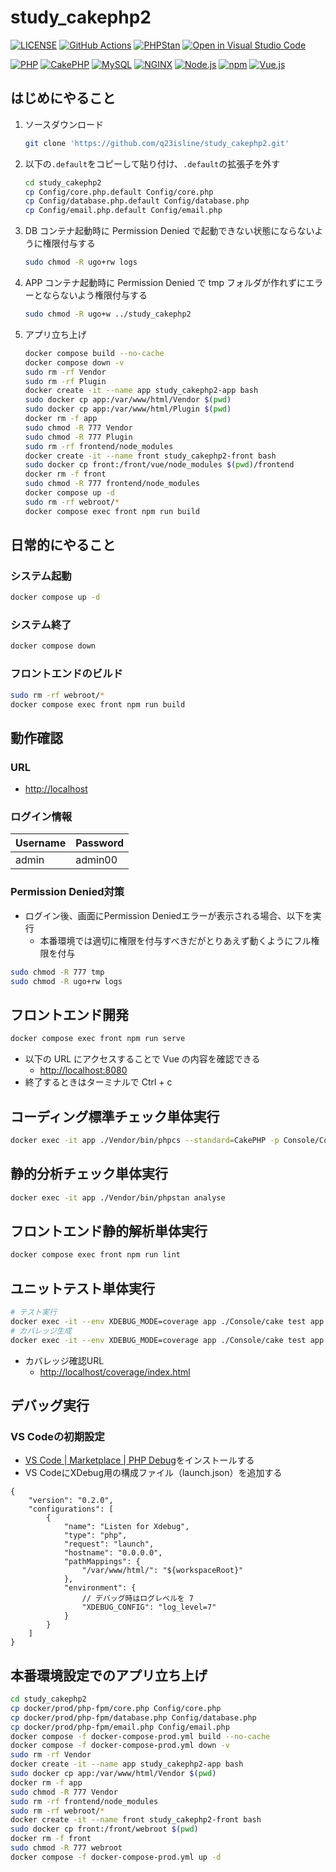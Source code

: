 # study_cakephp2

[![LICENSE](https://img.shields.io/badge/license-MIT-green.svg)](./LICENSE)
[![GitHub Actions](https://github.com/q23isline/study_cakephp2/actions/workflows/ci.yml/badge.svg)](https://github.com/q23isline/study_cakephp2/actions/workflows/ci.yml)
[![PHPStan](https://img.shields.io/badge/PHPStan-level%208-brightgreen.svg)](https://github.com/phpstan/phpstan)
[![Open in Visual Studio Code](https://img.shields.io/static/v1?logo=visualstudiocode&label=&message=Open%20in%20Visual%20Studio%20Code&labelColor=555555&color=007acc&logoColor=007acc)](https://open.vscode.dev/q23isline/study_cakephp2)

[![PHP](https://img.shields.io/static/v1?logo=php&label=PHP&message=v7.1.33&labelColor=555555&color=777BB4&logoColor=777BB4)](https://www.php.net)
[![CakePHP](https://img.shields.io/static/v1?logo=cakephp&label=CakePHP&message=v2.10.24&labelColor=555555&color=D33C43&logoColor=D33C43)](https://cakephp.org)
[![MySQL](https://img.shields.io/static/v1?logo=mysql&label=MySQL&message=v8.0&labelColor=555555&color=4479A1&logoColor=4479A1)](https://dev.mysql.com)
[![NGINX](https://img.shields.io/static/v1?logo=nginx&label=NGINX&message=v1.21&labelColor=555555&color=009639&logoColor=009639)](https://www.nginx.com)
[![Node.js](https://img.shields.io/static/v1?logo=node.js&label=Node.js&message=v10.24.1&labelColor=555555&color=339933&logoColor=339933)](https://nodejs.org)
[![npm](https://img.shields.io/static/v1?logo=npm&label=npm&message=v6.14.12&labelColor=555555&color=CB3837&logoColor=CB3837)](https://www.npmjs.com/)
[![Vue.js](https://img.shields.io/static/v1?logo=vue.js&label=Vue.js&message=v2.7.14&labelColor=555555&color=4FC08D&logoColor=4FC08D)](https://v2.ja.vuejs.org/)

## はじめにやること

1. ソースダウンロード

    ```bash
    git clone 'https://github.com/q23isline/study_cakephp2.git'
    ```

2. 以下の`.default`をコピーして貼り付け、`.default`の拡張子を外す

    ```bash
    cd study_cakephp2
    cp Config/core.php.default Config/core.php
    cp Config/database.php.default Config/database.php
    cp Config/email.php.default Config/email.php
    ```

3. DB コンテナ起動時に Permission Denied で起動できない状態にならないように権限付与する

    ```bash
    sudo chmod -R ugo+rw logs
    ```

4. APP コンテナ起動時に Permission Denied で tmp フォルダが作れずにエラーとならないよう権限付与する

    ```bash
    sudo chmod -R ugo+w ../study_cakephp2
    ```

5. アプリ立ち上げ

    ```bash
    docker compose build --no-cache
    docker compose down -v
    sudo rm -rf Vendor
    sudo rm -rf Plugin
    docker create -it --name app study_cakephp2-app bash
    sudo docker cp app:/var/www/html/Vendor $(pwd)
    sudo docker cp app:/var/www/html/Plugin $(pwd)
    docker rm -f app
    sudo chmod -R 777 Vendor
    sudo chmod -R 777 Plugin
    sudo rm -rf frontend/node_modules
    docker create -it --name front study_cakephp2-front bash
    sudo docker cp front:/front/vue/node_modules $(pwd)/frontend
    docker rm -f front
    sudo chmod -R 777 frontend/node_modules
    docker compose up -d
    sudo rm -rf webroot/*
    docker compose exec front npm run build
    ```

## 日常的にやること

### システム起動

```bash
docker compose up -d
```

### システム終了

```bash
docker compose down
```

### フロントエンドのビルド

```bash
sudo rm -rf webroot/*
docker compose exec front npm run build
```

## 動作確認

### URL

- <http://localhost>

### ログイン情報

| Username  | Password |
| --------- | -------- |
| admin     | admin00  |

### Permission Denied対策

- ログイン後、画面にPermission Deniedエラーが表示される場合、以下を実行
  - 本番環境では適切に権限を付与すべきだがとりあえず動くようにフル権限を付与

```bash
sudo chmod -R 777 tmp
sudo chmod -R ugo+rw logs
```

## フロントエンド開発

```bash
docker compose exec front npm run serve
```

- 以下の URL にアクセスすることで Vue の内容を確認できる
  - <http://localhost:8080>
- 終了するときはターミナルで Ctrl + c

## コーディング標準チェック単体実行

```bash
docker exec -it app ./Vendor/bin/phpcs --standard=CakePHP -p Console/Command/ Console/Templates/ Controller/ Model/ View/ ApplicationService/ Domain/ Infrastructure/
```

## 静的分析チェック単体実行

```bash
docker exec -it app ./Vendor/bin/phpstan analyse
```

## フロントエンド静的解析単体実行

```bash
docker compose exec front npm run lint
```

## ユニットテスト単体実行

```bash
# テスト実行
docker exec -it --env XDEBUG_MODE=coverage app ./Console/cake test app AllTests
# カバレッジ生成
docker exec -it --env XDEBUG_MODE=coverage app ./Console/cake test app AllTests --coverage-html webroot/coverage
```

- カバレッジ確認URL
  - <http://localhost/coverage/index.html>

## デバッグ実行

### VS Codeの初期設定

- [VS Code | Marketplace | PHP Debug](https://marketplace.visualstudio.com/items?itemName=felixfbecker.php-debug)をインストールする
- VS CodeにXDebug用の構成ファイル（launch.json）を追加する

```JSONC
{
    "version": "0.2.0",
    "configurations": [
        {
            "name": "Listen for Xdebug",
            "type": "php",
            "request": "launch",
            "hostname": "0.0.0.0",
            "pathMappings": {
                "/var/www/html/": "${workspaceRoot}"
            },
            "environment": {
                // デバッグ時はログレベルを 7
                "XDEBUG_CONFIG": "log_level=7"
            }
        }
    ]
}
```

## 本番環境設定でのアプリ立ち上げ

```bash
cd study_cakephp2
cp docker/prod/php-fpm/core.php Config/core.php
cp docker/prod/php-fpm/database.php Config/database.php
cp docker/prod/php-fpm/email.php Config/email.php
docker compose -f docker-compose-prod.yml build --no-cache
docker compose -f docker-compose-prod.yml down -v
sudo rm -rf Vendor
docker create -it --name app study_cakephp2-app bash
sudo docker cp app:/var/www/html/Vendor $(pwd)
docker rm -f app
sudo chmod -R 777 Vendor
sudo rm -rf frontend/node_modules
sudo rm -rf webroot/*
docker create -it --name front study_cakephp2-front bash
sudo docker cp front:/front/webroot $(pwd)
docker rm -f front
sudo chmod -R 777 webroot
docker compose -f docker-compose-prod.yml up -d
```
